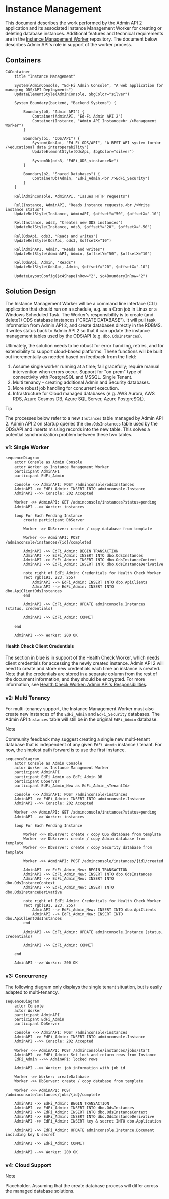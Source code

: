 # Instance Management

This document describes the work performed by the Admin API 2 application and
its associated Instance Management Worker for creating or deleting database
instances. Additional features and technical requirements are in the [Instance
Management
Worker](https://github.com/Ed-Fi-Alliance-OSS/Ed-Fi-Admin-Console-Instance-Management-Worker-Process/blob/main/docs/INSTANCE-MANAGEMENT.md)
repository. The document below describes Admin API's role in support of the
worker process.

## Containers

```mermaid
C4Container
    title "Instance Management"

    System(AdminConsole, "Ed-Fi Admin Console", "A web application for managing ODS/API Deployments")
    UpdateElementStyle(AdminConsole, $bgColor="silver")

    System_Boundary(backend, "Backend Systems") {

        Boundary(b0, "Admin API") {
            Container(AdminAPI, "Ed-Fi Admin API 2")
            Container(Instance, "Admin API Instance<br />Management Worker")
        }

        Boundary(b1, "ODS/API") {
            System(OdsApi, "Ed-Fi ODS/API", "A REST API system for<br />educational data interoperability")
            UpdateElementStyle(OdsApi, $bgColor="silver")

            SystemDb(ods3, "EdFi_ODS_<instanceN>")
        }

        Boundary(b2, "Shared Databases") {
            ContainerDb(Admin, "EdFi_Admin,<br />EdFi_Security")
        }
    }
    
    Rel(AdminConsole, AdminAPI, "Issues HTTP requests")

    Rel(Instance, AdminAPI, "Reads instance requests,<br />Write instance status")
    UpdateRelStyle(Instance, AdminAPI, $offsetY="50", $offsetX="-10")

    Rel(Instance, ods3, "Creates new ODS instances")
    UpdateRelStyle(Instance, ods3, $offsetY="20", $offsetX="-50")

    Rel(OdsApi, ods3, "Reads and writes")
    UpdateRelStyle(OdsApi, ods3, $offsetX="10")
    
    Rel(AdminAPI, Admin, "Reads and writes")
    UpdateRelStyle(AdminAPI, Admin, $offsetY="50", $offsetX="10")

    Rel(OdsApi, Admin, "Reads")
    UpdateRelStyle(OdsApi, Admin, $offsetY="20", $offsetX="-10")

    UpdateLayoutConfig($c4ShapeInRow="2", $c4BoundaryInRow="2")
```

## Solution Design

The Instance Management Worker will be a command line interface (CLI)
application that should run on a schedule, e.g. as a Cron job in Linux or a
Windows Scheduled Task. The Worker's responsibility is to create (and delete?)
ODS database instances ("CREATE DATABASE"). It will pull task information from
Admin API 2, and create databases directly in the RDBMS. It writes status back
to Admin API 2 so that it can update the instance management tables used by the
ODS/API (e.g. `dbo.OdsInstances`).

Ultimately, the solution needs to be robust for error handling, retries, and for
extensibility to support cloud-based platforms. These functions will be built
out incrementally as needed based on feedback from the field:

1. Assume single worker running at a time; fail gracefully; require manual
   intervention when errors occur. Support for "on prem" type of connectivity
   with PostgreSQL and MSSQL. Single Tenant.
2. Multi tenancy - creating additional Admin and Security databases.
3. More robust job handling for concurrent execution.
4. Infrastructure for Cloud managed databases (e.g. AWS Aurora, AWS RDS,
   Azure Cosmos DB, Azure SQL Server, Azure PostgreSQL).

> [!TIP]
> The processes below refer to a new `Instances` table managed by Admin API 2.
> Admin API 2 on startup queries the `dbo.OdsInstances` table used by the ODS/API
> and inserts missing records into the new table. This solves a potential
> synchronization problem between these two tables.

### v1: Single Worker

```mermaid
sequenceDiagram
    actor Console as Admin Console
    actor Worker as Instance Management Worker
    participant AdminAPI
    participant EdFi_Admin

    Console ->> AdminAPI: POST /adminconsole/odsInstances
    AdminAPI ->> EdFi_Admin: INSERT INTO adminconsole.Instance
    AdminAPI -->> Console: 202 Accepted

    Worker ->> AdminAPI: GET /adminconsole/instances?status=pending
    AdminAPI -->> Worker: instances

    loop For Each Pending Instance
        create participant DbServer

        Worker ->> DbServer: create / copy database from template

        Worker ->> AdminAPI: POST /adminconsole/instances/{id}/completed

        AdminAPI ->> EdFi_Admin: BEGIN TRANSACTION
        AdminAPI ->> EdFi_Admin: INSERT INTO dbo.OdsInstances
        AdminAPI ->> EdFi_Admin: INSERT INTO dbo.OdsInstanceContext
        AdminAPI ->> EdFi_Admin: INSERT INTO dbo.OdsInstanceDerivative

        note right of EdFi_Admin: Credentials for Health Check Worker        
        rect rgb(191, 223, 255)
            AdminAPI --> EdFi_Admin: INSERT INTO dbo.ApiClients
            AdminAPI --> EdFi_Admin: INSERT INTO dbo.ApiClientOdsInstances
        end

        AdminAPI ->> EdFi_Admin: UPDATE adminconsole.Instances (status, credentials)
        
        AdminAPI ->> EdFi_Admin: COMMIT

    end

    AdminAPI -->> Worker: 200 OK
```

#### Health Check Client Credentials

The section in blue is in support of the Health Check Worker, which needs client
credentials for accessing the newly created instance. Admin API 2 will need to
create and store new credentials each time an instance is created. Note that the
credentials are stored in a separate column from the rest of the document
information, and they should be encrypted. For more information, see [Health
Check Worker: Admin API's
Responsibilities](./HEALTH-CHECK-WORKER.md#admin-apis-responsibilities).

### v2: Multi Tenancy

For multi-tenancy support, the Instance Management Worker must also create new
instances of the `EdFi_Admin` and `EdFi_Security` databases. The Admin API
`Instances` table will still be in the original `EdFi_Admin` database.

> [!NOTE]
> Community feedback may suggest creating a single new multi-tenant database
> that is independent of any given `EdFi_Admin` instance / tenant. For now, the
> simplest path forward is to use the first instance.

```mermaid
sequenceDiagram
    actor Console as Admin Console
    actor Worker as Instance Management Worker
    participant AdminAPI
    participant EdFi_Admin as EdFi_Admin DB
    participant DbServer
    participant EdFi_Admin_New as EdFi_Admin_<TenantId>

    Console ->> AdminAPI: POST /adminconsole/instances
    AdminAPI ->> EdFi_Admin: INSERT INTO adminconsole.Instance
    AdminAPI -->> Console: 202 Accepted

    Worker ->> AdminAPI: GET /adminconsole/instances?status=pending
    AdminAPI -->> Worker: instances

    loop For Each Pending Instance

        Worker ->> DbServer: create / copy ODS database from template
        Worker ->> DbServer: create / copy Admin database from template
        Worker ->> DbServer: create / copy Security database from template

        Worker ->> AdminAPI: POST /adminconsole/instances/{id}/created

        AdminAPI ->> EdFi_Admin_New: BEGIN TRANSACTION
        AdminAPI ->> EdFi_Admin_New: INSERT INTO dbo.OdsInstances
        AdminAPI ->> EdFi_Admin_New: INSERT INTO dbo.OdsInstanceContext
        AdminAPI ->> EdFi_Admin_New: INSERT INTO dbo.OdsInstanceDerivative

        note right of EdFi_Admin: Credentials for Health Check Worker        
        rect rgb(191, 223, 255)
            AdminAPI --> EdFi_Admin_New: INSERT INTO dbo.ApiClients
            AdminAPI --> EdFi_Admin_New: INSERT INTO dbo.ApiClientOdsInstances
        end

        AdminAPI ->> EdFi_Admin: UPDATE adminconsole.Instance (status, credentials)
        
        AdminAPI ->> EdFi_Admin: COMMIT

    end

    AdminAPI -->> Worker: 200 OK
```

### v3: Concurrency

The following diagram only displays the single tenant situation, but is easily
adapted to multi-tenancy.

```mermaid
sequenceDiagram
    actor Console
    actor Worker
    participant AdminAPI
    participant EdFi_Admin
    participant DbServer

    Console ->> AdminAPI: POST /adminconsole/instances
    AdminAPI ->> EdFi_Admin: INSERT INTO adminconsole.Instance
    AdminAPI -->> Console: 202 Accepted

    Worker ->> AdminAPI: POST /adminconsole/instances/jobs/start
    AdminAPI ->> EdFi_Admin: Set lock and return rows from Instance
    EdFi_Admin -->> AdminAPI: locked rows

    AdminAPI -->> Worker: job information with job id

    Worker ->> Worker: createDatabase
    Worker ->> DbServer: create / copy database from template

    Worker ->> AdminAPI: POST /adminconsole/instances/jobs/{id}/complete

    AdminAPI ->> EdFi_Admin: BEGIN TRANSACTION
    AdminAPI ->> EdFi_Admin: INSERT INTO dbo.OdsInstances
    AdminAPI ->> EdFi_Admin: INSERT INTO dbo.OdsInstanceContext
    AdminAPI ->> EdFi_Admin: INSERT INTO dbo.OdsInstanceDerivative
    AdminAPI ->> EdFi_Admin: INSERT key & secret INTO dbo.Application
    
    AdminAPI ->> EdFi_Admin: UPDATE adminconsole.Instance.Document including key & secret
    
    AdminAPI ->> EdFi_Admin: COMMIT

    AdminAPI -->> Worker: 200 OK
```

### v4: Cloud Support

> [!NOTE]
> Placeholder. Assuming that the create database process will differ across the
> managed database solutions.
